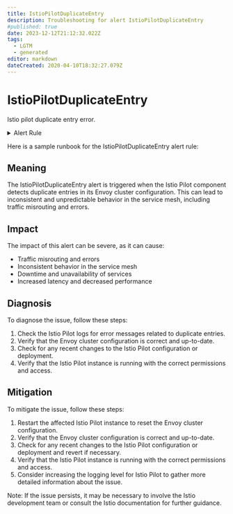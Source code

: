 ```yaml
---
title: IstioPilotDuplicateEntry
description: Troubleshooting for alert IstioPilotDuplicateEntry
#published: true
date: 2023-12-12T21:12:32.022Z
tags: 
  - LGTM
  - generated
editor: markdown
dateCreated: 2020-04-10T18:32:27.079Z
---
```


# IstioPilotDuplicateEntry

Istio pilot duplicate entry error.

<details>
  <summary>Alert Rule</summary>

{{% rule "istio/istio-internal.yml" "IstioPilotDuplicateEntry" %}}

{{% comment %}}

```yaml
alert: IstioPilotDuplicateEntry
expr: sum(rate(pilot_duplicate_envoy_clusters{}[5m])) > 0
for: 0m
labels:
    severity: critical
annotations:
    summary: Istio Pilot Duplicate Entry (instance {{ $labels.instance }})
    description: |-
        Istio pilot duplicate entry error.
          VALUE = {{ $value }}
          LABELS = {{ $labels }}
    runbook: https://github.com/srerun/prometheus-alerts/blob/main/content/runbooks/istio-internal/IstioPilotDuplicateEntry.md

```

{{% /comment %}}

</details>


Here is a sample runbook for the IstioPilotDuplicateEntry alert rule:

## Meaning

The IstioPilotDuplicateEntry alert is triggered when the Istio Pilot component detects duplicate entries in its Envoy cluster configuration. This can lead to inconsistent and unpredictable behavior in the service mesh, including traffic misrouting and errors.

## Impact

The impact of this alert can be severe, as it can cause:

* Traffic misrouting and errors
* Inconsistent behavior in the service mesh
* Downtime and unavailability of services
* Increased latency and decreased performance

## Diagnosis

To diagnose the issue, follow these steps:

1. Check the Istio Pilot logs for error messages related to duplicate entries.
2. Verify that the Envoy cluster configuration is correct and up-to-date.
3. Check for any recent changes to the Istio Pilot configuration or deployment.
4. Verify that the Istio Pilot instance is running with the correct permissions and access.

## Mitigation

To mitigate the issue, follow these steps:

1. Restart the affected Istio Pilot instance to reset the Envoy cluster configuration.
2. Verify that the Envoy cluster configuration is correct and up-to-date.
3. Check for any recent changes to the Istio Pilot configuration or deployment and revert if necessary.
4. Verify that the Istio Pilot instance is running with the correct permissions and access.
5. Consider increasing the logging level for Istio Pilot to gather more detailed information about the issue.

Note: If the issue persists, it may be necessary to involve the Istio development team or consult the Istio documentation for further guidance.